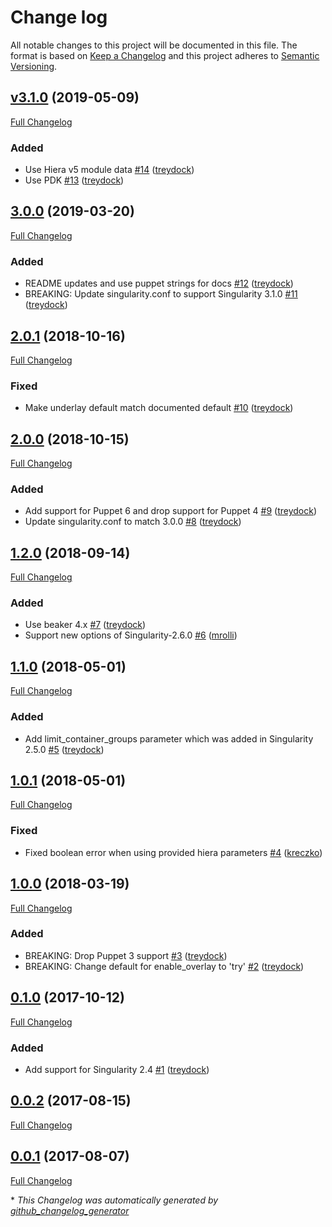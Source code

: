 # Change log

All notable changes to this project will be documented in this file. The format is based on [Keep a Changelog](http://keepachangelog.com/en/1.0.0/) and this project adheres to [Semantic Versioning](http://semver.org).

## [v3.1.0](https://github.com/treydock/puppet-module-singularity/tree/v3.1.0) (2019-05-09)

[Full Changelog](https://github.com/treydock/puppet-module-singularity/compare/3.0.0...v3.1.0)

### Added

- Use Hiera v5 module data [\#14](https://github.com/treydock/puppet-module-singularity/pull/14) ([treydock](https://github.com/treydock))
- Use PDK [\#13](https://github.com/treydock/puppet-module-singularity/pull/13) ([treydock](https://github.com/treydock))

## [3.0.0](https://github.com/treydock/puppet-module-singularity/tree/3.0.0) (2019-03-20)

[Full Changelog](https://github.com/treydock/puppet-module-singularity/compare/2.0.1...3.0.0)

### Added

- README updates and use puppet strings for docs [\#12](https://github.com/treydock/puppet-module-singularity/pull/12) ([treydock](https://github.com/treydock))
- BREAKING: Update singularity.conf to support Singularity 3.1.0 [\#11](https://github.com/treydock/puppet-module-singularity/pull/11) ([treydock](https://github.com/treydock))

## [2.0.1](https://github.com/treydock/puppet-module-singularity/tree/2.0.1) (2018-10-16)

[Full Changelog](https://github.com/treydock/puppet-module-singularity/compare/2.0.0...2.0.1)

### Fixed

- Make underlay default match documented default [\#10](https://github.com/treydock/puppet-module-singularity/pull/10) ([treydock](https://github.com/treydock))

## [2.0.0](https://github.com/treydock/puppet-module-singularity/tree/2.0.0) (2018-10-15)

[Full Changelog](https://github.com/treydock/puppet-module-singularity/compare/1.2.0...2.0.0)

### Added

- Add support for Puppet 6 and drop support for Puppet 4 [\#9](https://github.com/treydock/puppet-module-singularity/pull/9) ([treydock](https://github.com/treydock))
- Update singularity.conf to match 3.0.0 [\#8](https://github.com/treydock/puppet-module-singularity/pull/8) ([treydock](https://github.com/treydock))

## [1.2.0](https://github.com/treydock/puppet-module-singularity/tree/1.2.0) (2018-09-14)

[Full Changelog](https://github.com/treydock/puppet-module-singularity/compare/1.1.0...1.2.0)

### Added

- Use beaker 4.x [\#7](https://github.com/treydock/puppet-module-singularity/pull/7) ([treydock](https://github.com/treydock))
- Support new options of Singularity-2.6.0 [\#6](https://github.com/treydock/puppet-module-singularity/pull/6) ([mrolli](https://github.com/mrolli))

## [1.1.0](https://github.com/treydock/puppet-module-singularity/tree/1.1.0) (2018-05-01)

[Full Changelog](https://github.com/treydock/puppet-module-singularity/compare/1.0.1...1.1.0)

### Added

- Add limit\_container\_groups parameter which was added in Singularity 2.5.0 [\#5](https://github.com/treydock/puppet-module-singularity/pull/5) ([treydock](https://github.com/treydock))

## [1.0.1](https://github.com/treydock/puppet-module-singularity/tree/1.0.1) (2018-05-01)

[Full Changelog](https://github.com/treydock/puppet-module-singularity/compare/1.0.0...1.0.1)

### Fixed

- Fixed boolean error when using provided hiera parameters [\#4](https://github.com/treydock/puppet-module-singularity/pull/4) ([kreczko](https://github.com/kreczko))

## [1.0.0](https://github.com/treydock/puppet-module-singularity/tree/1.0.0) (2018-03-19)

[Full Changelog](https://github.com/treydock/puppet-module-singularity/compare/0.1.0...1.0.0)

### Added

- BREAKING: Drop Puppet 3 support [\#3](https://github.com/treydock/puppet-module-singularity/pull/3) ([treydock](https://github.com/treydock))
- BREAKING: Change default for enable\_overlay to 'try' [\#2](https://github.com/treydock/puppet-module-singularity/pull/2) ([treydock](https://github.com/treydock))

## [0.1.0](https://github.com/treydock/puppet-module-singularity/tree/0.1.0) (2017-10-12)

[Full Changelog](https://github.com/treydock/puppet-module-singularity/compare/0.0.2...0.1.0)

### Added

- Add support for Singularity 2.4 [\#1](https://github.com/treydock/puppet-module-singularity/pull/1) ([treydock](https://github.com/treydock))

## [0.0.2](https://github.com/treydock/puppet-module-singularity/tree/0.0.2) (2017-08-15)

[Full Changelog](https://github.com/treydock/puppet-module-singularity/compare/0.0.1...0.0.2)

## [0.0.1](https://github.com/treydock/puppet-module-singularity/tree/0.0.1) (2017-08-07)

[Full Changelog](https://github.com/treydock/puppet-module-singularity/compare/6e32a24ae2186276248d1eaaf34cafc7f567c2f3...0.0.1)



\* *This Changelog was automatically generated by [github_changelog_generator](https://github.com/skywinder/Github-Changelog-Generator)*
